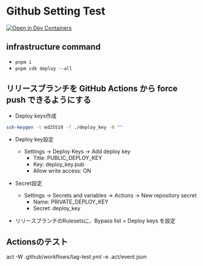 # Github Setting Test

[![Open in Dev Containers](https://img.shields.io/static/v1?label=Dev%20Containers&message=Open&color=blue&logo=visualstudiocode)](https://vscode.dev/redirect?url=vscode://ms-vscode-remote.remote-containers/cloneInVolume?url=https://github.com/kaito01234/github-branching-strategy)

## infrastructure command

* `pnpm i`
* `pnpm cdk deploy --all`

## リリースブランチを GitHub Actions から force push できるようにする

- Deploy keys作成

```bash
ssh-keygen -t ed25519 -f ./deploy_key -N ""
```

- Deploy key設定
  - Settings -> Deploy Keys -> Add deploy key
    - Title: PUBLIC_DEPLOY_KEY
    - Key: deploy_key.pub
    - Allow write access: ON

- Secret設定
  - Settings -> Secrets and variables -> Actions -> New repository secret
    - Name: PRIVATE_DEPLOY_KEY
    - Secret: deploy_key


- リリースブランチのRulesetsに、Bypass list = Deploy keys を設定


## Actionsのテスト
act -W .github/workflows/tag-test.yml -e .act/event.json
